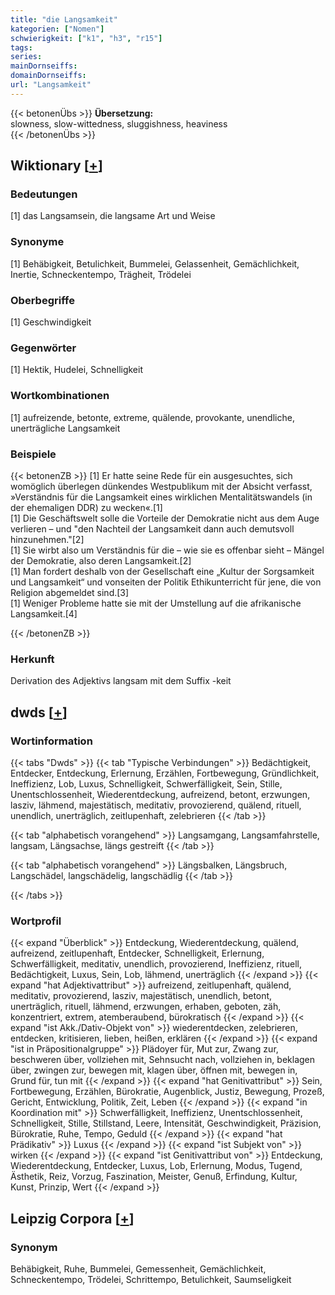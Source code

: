 ```yaml
---
title: "die Langsamkeit"
kategorien: ["Nomen"]
schwierigkeit: ["k1", "h3", "r15"]
tags:
series:
mainDornseiffs:
domainDornseiffs:
url: "Langsamkeit"
---
```


{{< betonenÜbs >}}
**Übersetzung:**  
slowness, slow-wittedness, sluggishness, heaviness  
{{< /betonenÜbs >}}

## Wiktionary [[+](https://de.wiktionary.org/wiki/Langsamkeit)]

### Bedeutungen
[1] das Langsamsein, die langsame Art und Weise  

### Synonyme
[1] Behäbigkeit, Betulichkeit, Bummelei, Gelassenheit, Gemächlichkeit, Inertie, Schneckentempo, Trägheit, Trödelei  

### Oberbegriffe
[1] Geschwindigkeit  

### Gegenwörter
[1] Hektik, Hudelei, Schnelligkeit  

### Wortkombinationen
[1] aufreizende, betonte, extreme, quälende, provokante, unendliche, unerträgliche Langsamkeit  

### Beispiele
{{< betonenZB >}}
[1] Er hatte seine Rede für ein ausgesuchtes, sich womöglich überlegen dünkendes Westpublikum mit der Absicht verfasst, »Verständnis für die Langsamkeit eines wirklichen Mentalitätswandels (in der ehemaligen DDR) zu wecken«.[1]  
[1] Die Geschäftswelt solle die Vorteile der Demokratie nicht aus dem Auge verlieren – und "den Nachteil der Langsamkeit dann auch demutsvoll hinzunehmen."[2]  
[1] Sie wirbt also um Verständnis für die – wie sie es offenbar sieht – Mängel der Demokratie, also deren Langsamkeit.[2]  
[1] Man fordert deshalb von der Gesellschaft eine „Kultur der Sorgsamkeit und Langsamkeit“ und vonseiten der Politik Ethikunterricht für jene, die von Religion abgemeldet sind.[3]  
[1] Weniger Probleme hatte sie mit der Umstellung auf die afrikanische Langsamkeit.[4]  

{{< /betonenZB >}}
### Herkunft
Derivation des Adjektivs langsam mit dem Suffix -keit  



## dwds [[+](https://www.dwds.de/wb/Langsamkeit)]

### Wortinformation
{{< tabs "Dwds" >}}
{{< tab "Typische Verbindungen" >}}
Bedächtigkeit, Entdecker, Entdeckung, Erlernung, Erzählen, Fortbewegung, Gründlichkeit, Ineffizienz, Lob, Luxus, Schnelligkeit, Schwerfälligkeit, Sein, Stille, Unentschlossenheit, Wiederentdeckung, aufreizend, betont, erzwungen, lasziv, lähmend, majestätisch, meditativ, provozierend, quälend, rituell, unendlich, unerträglich, zeitlupenhaft, zelebrieren
{{< /tab >}}

{{< tab "alphabetisch vorangehend" >}}
Langsamgang, Langsamfahrstelle, langsam, Längsachse, längs gestreift
{{< /tab >}}

{{< tab "alphabetisch vorangehend" >}}
Längsbalken, Längsbruch, Langschädel, langschädelig, langschädlig
{{< /tab >}}

{{< /tabs >}}

### Wortprofil
{{< expand "Überblick" >}} Entdeckung, Wiederentdeckung, quälend, aufreizend, zeitlupenhaft, Entdecker, Schnelligkeit, Erlernung, Schwerfälligkeit, meditativ, unendlich, provozierend, Ineffizienz, rituell, Bedächtigkeit, Luxus, Sein, Lob, lähmend, unerträglich {{< /expand >}}
{{< expand "hat Adjektivattribut" >}} aufreizend, zeitlupenhaft, quälend, meditativ, provozierend, lasziv, majestätisch, unendlich, betont, unerträglich, rituell, lähmend, erzwungen, erhaben, geboten, zäh, konzentriert, extrem, atemberaubend, bürokratisch {{< /expand >}}
{{< expand "ist Akk./Dativ-Objekt von" >}} wiederentdecken, zelebrieren, entdecken, kritisieren, lieben, heißen, erklären {{< /expand >}}
{{< expand "ist in Präpositionalgruppe" >}} Plädoyer für, Mut zur, Zwang zur, beschweren über, vollziehen mit, Sehnsucht nach, vollziehen in, beklagen über, zwingen zur, bewegen mit, klagen über, öffnen mit, bewegen in, Grund für, tun mit {{< /expand >}}
{{< expand "hat Genitivattribut" >}} Sein, Fortbewegung, Erzählen, Bürokratie, Augenblick, Justiz, Bewegung, Prozeß, Gericht, Entwicklung, Politik, Zeit, Leben {{< /expand >}}
{{< expand "in Koordination mit" >}} Schwerfälligkeit, Ineffizienz, Unentschlossenheit, Schnelligkeit, Stille, Stillstand, Leere, Intensität, Geschwindigkeit, Präzision, Bürokratie, Ruhe, Tempo, Geduld {{< /expand >}}
{{< expand "hat Prädikativ" >}} Luxus {{< /expand >}}
{{< expand "ist Subjekt von" >}} wirken {{< /expand >}}
{{< expand "ist Genitivattribut von" >}} Entdeckung, Wiederentdeckung, Entdecker, Luxus, Lob, Erlernung, Modus, Tugend, Ästhetik, Reiz, Vorzug, Faszination, Meister, Genuß, Erfindung, Kultur, Kunst, Prinzip, Wert {{< /expand >}}

## Leipzig Corpora [[+](https://corpora.uni-leipzig.de/en/res?word=Langsamkeit&corpusId=deu_newscrawl-public_2018)]


### Synonym
Behäbigkeit, Ruhe, Bummelei, Gemessenheit, Gemächlichkeit, Schneckentempo, Trödelei, Schrittempo, Betulichkeit, Saumseligkeit


